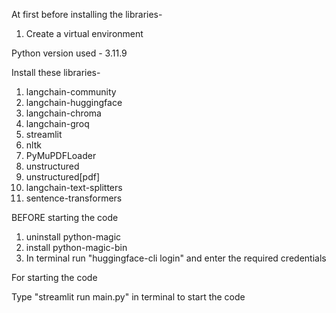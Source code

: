At first before installing the libraries-
1. Create a virtual environment

Python version used - 3.11.9

Install these libraries-
1. langchain-community
2. langchain-huggingface
3. langchain-chroma
4. langchain-groq
5. streamlit
6. nltk
7. PyMuPDFLoader
8. unstructured
9. unstructured[pdf]
10. langchain-text-splitters
11. sentence-transformers

BEFORE starting the code
1. uninstall python-magic
2. install python-magic-bin
3. In terminal run "huggingface-cli login" and enter the required credentials

For starting the code

Type "streamlit run main.py" in terminal to start the code
